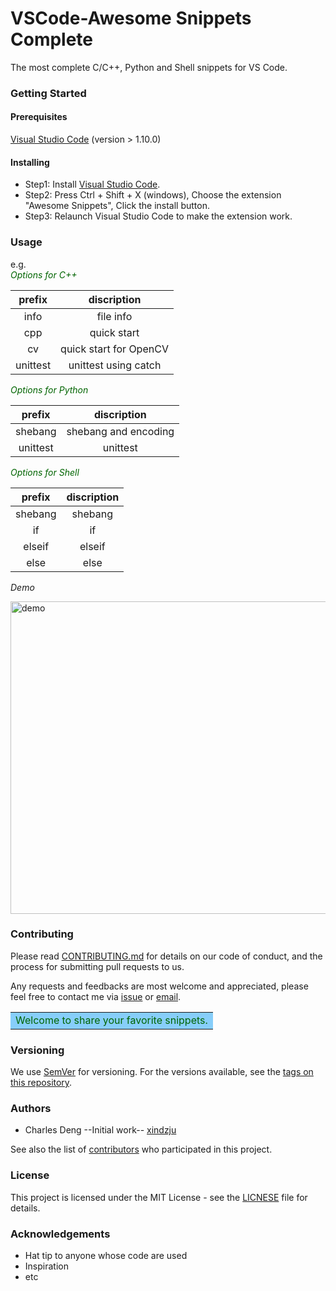 # VSCode-Awesome Snippets Complete
The most complete C/C++, Python and Shell   snippets for VS Code.

### Getting Started
#### Prerequisites
[Visual Studio Code](https://code.visualstudio.com/) (version > 1.10.0)

#### Installing
* Step1: Install [Visual Studio Code](https://code.visualstudio.com/).
* Step2: Press Ctrl + Shift + X (windows), Choose the extension "Awesome Snippets", Click the install button.
* Step3: Relaunch Visual Studio Code to make the extension work.

### Usage
e.g.
<br>
<font color=DarkGreen>*Options for C++*</font>

| prefix          | discription                |
| :-------------: | :------------------------: |
| info            | file info              |
| cpp             | quick start            |
| cv              | quick start for OpenCV |
| unittest        | unittest using catch   |

<font color=DarkGreen>*Options for Python*</font>

| prefix          | discription      |
| :-------------: | :--------------: |
| shebang         | shebang and encoding |
| unittest        | unittest  |

<font color=DarkGreen>*Options for Shell*</font>

| prefix          | discription      |
| :-------------: | :--------------: |
| shebang         | shebang          |
| if              | if               |
| elseif          | elseif           |
| else            | else             |

*Demo*

<img src="https://raw.githubusercontent.com/xindzju/vscode-awesome-snippets/master/images/vscdemo.gif" width="650" height="500" alt="demo"/>


### Contributing
Please read [CONTRIBUTING.md](https://github.com/xindzju/vscode-awesome-snippets/blob/master/CONTRIBUTING.md) for details on our code of conduct, and the process for submitting pull requests to us.

Any requests and feedbacks are most welcome and appreciated, please feel free to contact me via [issue](https://github.com/xindzju/vscode-awesome-snippets/issues) or [email](https://github.com/xindzju).

<table><tr><td bgcolor=LightSkyBlue>
<font color=DarkGreen>Welcome to share your favorite snippets.</font></td></tr></table>


### Versioning 
We use [SemVer](https://semver.org/) for versioning. For the versions available, see the [tags on this repository](https://github.com/xindzju/vscode-cppsnippets/tags).

### Authors
* Charles Deng  --Initial work-- [xindzju](https://github.com/xindzju)

See also the list of [contributors](https://github.com/xindzju/vscode-cppsnippets/graphs/contributors) who participated in this project.

### License
This project is licensed under the MIT License - see the [LICNESE](https://github.com/xindzju/vscode-cppsnippets/blob/master/LICENSE) file for details.

### Acknowledgements
* Hat tip to anyone whose code are used
* Inspiration
* etc

